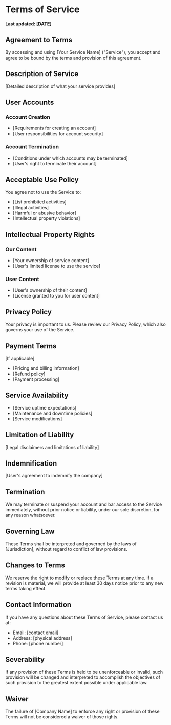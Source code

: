 # Terms of Service

**Last updated: [DATE]**

## Agreement to Terms

By accessing and using [Your Service Name] ("Service"), you accept and agree to be bound by the terms and provision of this agreement.

## Description of Service

[Detailed description of what your service provides]

## User Accounts

### Account Creation
- [Requirements for creating an account]
- [User responsibilities for account security]

### Account Termination
- [Conditions under which accounts may be terminated]
- [User's right to terminate their account]

## Acceptable Use Policy

You agree not to use the Service to:
- [List prohibited activities]
- [Illegal activities]
- [Harmful or abusive behavior]
- [Intellectual property violations]

## Intellectual Property Rights

### Our Content
- [Your ownership of service content]
- [User's limited license to use the service]

### User Content
- [User's ownership of their content]
- [License granted to you for user content]

## Privacy Policy

Your privacy is important to us. Please review our Privacy Policy, which also governs your use of the Service.

## Payment Terms

[If applicable]
- [Pricing and billing information]
- [Refund policy]
- [Payment processing]

## Service Availability

- [Service uptime expectations]
- [Maintenance and downtime policies]
- [Service modifications]

## Limitation of Liability

[Legal disclaimers and limitations of liability]

## Indemnification

[User's agreement to indemnify the company]

## Termination

We may terminate or suspend your account and bar access to the Service immediately, without prior notice or liability, under our sole discretion, for any reason whatsoever.

## Governing Law

These Terms shall be interpreted and governed by the laws of [Jurisdiction], without regard to conflict of law provisions.

## Changes to Terms

We reserve the right to modify or replace these Terms at any time. If a revision is material, we will provide at least 30 days notice prior to any new terms taking effect.

## Contact Information

If you have any questions about these Terms of Service, please contact us at:
- Email: [contact email]
- Address: [physical address]
- Phone: [phone number]

## Severability

If any provision of these Terms is held to be unenforceable or invalid, such provision will be changed and interpreted to accomplish the objectives of such provision to the greatest extent possible under applicable law.

## Waiver

The failure of [Company Name] to enforce any right or provision of these Terms will not be considered a waiver of those rights.